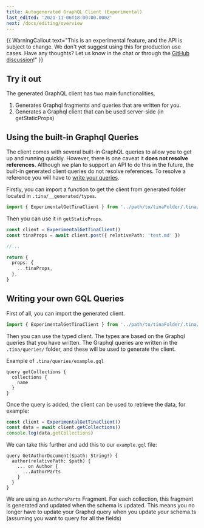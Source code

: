 ```yaml
---
title: Autogenerated GraphQL Client (Experimental)
last_edited: '2021-11-06T18:00:00.000Z'
next: /docs/editing/overview
---
```


{{ WarningCallout text="This is an experimental feature, and the API is subject to change. We don't yet suggest using this for production use cases. Have any thoughts? Let us know in the chat or through the [GitHub discussion](https://github.com/tinacms/tinacms/discussions/2249)!" }}

## Try it out

The generated GraphQL client has two main functionalities,

1. Generates Graphql fragments and queries that are written for you.
2. Generates a Graphql client that can be used server-side (in getStaticProps)

## Using the built-in Graphql Queries

The client comes with several built-in GraphQL queries to allow you to get up and running quickly. However, there is one caveat it **does not resolve references**. Although we plan to support an API to do this in the future, the built-in generated client queries do not resolve references. To resolve a reference you will have to [write your queries](#writing-your-own-gql-queries).

Firstly, you can import a function to get the client from generated folder located in `.tina/__generated/types`.

```ts
import { ExperimentalGetTinaClient } from '../path/to/tinaFolder/.tina/__generated__/types'
```

Then you can use it in `getStaticProps`.

```ts
const client = ExperimentalGetTinaClient()
const tinaProps = await client.post({ relativePath: 'test.md' })

//...

return {
  props: {
    ...tinaProps,
  },
}
```

## Writing your own GQL Queries

First of all, you can import the generated client.

```ts
import { ExperimentalGetTinaClient } from '../path/to/tinaFolder/.tina/__generated__/types'
```

Then you can use the typed client. The types are based on the Graphql queries that you have written. The Graphql queries are written in the `.tina/queries/` folder, and these will be used to generate the client.

Example of `.tina/queries/example.gql`

```gql
query getCollections {
  collections {
    name
  }
}
```

Once the query is added, the client can be used to retrieve the data, for example:

```ts
const client = ExperimentalGetTinaClient()
const data = await client.getCollections()
console.log(data.getCollections)
```

We can take this further and add this to our `example.gql` file:

```gql
query GetAuthorDocument($path: String!) {
  author(relativePath: $path) {
    ... on Author {
      ...AuthorParts
    }
  }
}
```

We are using an `AuthorsParts` Fragment. For each collection, this fragment is generated and updated when the schema is updated. This means you no longer have to update your Graphql query when you update your schema.ts (assuming you want to query for all the fields)
